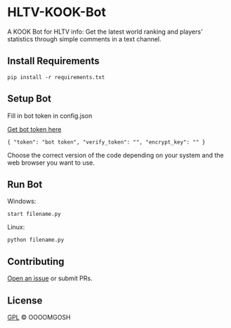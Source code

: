 # HLTV-KOOK-Bot

A KOOK Bot for HLTV info: Get the latest world ranking and players' statistics through simple comments in a text channel.

## Install Requirements

```
pip install -r requirements.txt
```

## Setup Bot

Fill in bot token in config.json

[Get bot token here](https://developer.kookapp.cn/app/index)
```
{ "token": "bot token", "verify_token": "", "encrypt_key": "" }
```
Choose the correct version of the code depending on your system and the web browser you want to use.

## Run Bot

Windows:
```
start filename.py
```

Linux:
```
python filename.py
```

## Contributing

[Open an issue](https://github.com/OOOOMGOSH/HLTV-KOOK-Bot/issues/new) or submit PRs.

## License

[GPL](LICENSE) © OOOOMGOSH

